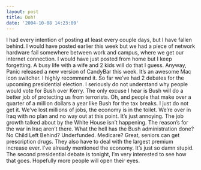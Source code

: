 ```yaml
---
layout: post
title: Doh!
date: '2004-10-08 14:23:00'
---
```


I had every intention of posting at least every couple days, but I have fallen behind. I would have posted earlier this week but we had a piece of network hardware fail somewhere between work and campus, where we get our internet connection. I would have just posted from home but I keep forgetting. A busy life with a wife and 2 kids will do that I guess. Anyway, Panic released a new version of CandyBar this week. It’s an awesome Mac icon switcher. I highly recommend it. So far we’ve had 2 debates for the upcoming presidential election. I seriously do not understand why people would vote for Bush over Kerry. The only excuse I hear is Bush will do a better job of protecting us from terrorists. Oh, and people that make over a quarter of a million dollars a year like Bush for the tax breaks. I just do not get it. We’ve lost millions of jobs, the economy is in the toilet. We’re over in Iraq with no plan and no way out at this point. It’s just annoying. The job growth talked about by the White House isn’t happening. The reason’s for the war in Iraq aren’t there. What the hell has the Bush administration done? No Child Left Behind? Underfunded. Medicare? Great, seniors can get prescription drugs. They also have to deal with the largest premium increase ever. I’ve already mentioned the economy. It’s just so damn stupid. The second presidential debate is tonight, I’m very interested to see how that goes. Hopefully more people will open their eyes.
